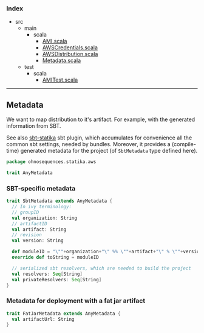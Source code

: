 ### Index

+ src
  + main
    + scala
      + [AMI.scala](AMI.md)
      + [AWSCredentials.scala](AWSCredentials.md)
      + [AWSDistribution.scala](AWSDistribution.md)
      + [Metadata.scala](Metadata.md)
  + test
    + scala
      + [AMITest.scala](../../test/scala/AMITest.md)

------

## Metadata

We want to map distribution to it's artifact. For example, with the generated information from SBT.

See also [sbt-statika](https://github.com/ohnosequences/sbt-statika/) sbt plugin, which accumulates
for convenience all the common sbt settings, needed by bundles. Moreover, it provides a (compile-
time) generated metadata for the project (of `SbtMetadata` type defined here).


```scala
package ohnosequences.statika.aws

trait AnyMetadata
```

### SBT-specific metadata

```scala
trait SbtMetadata extends AnyMetadata {
  // In ivy terminology:
  // groupID
  val organization: String
  // artifactID
  val artifact: String
  // revision
  val version: String

  def moduleID = "\""+organization+"\" %% \""+artifact+"\" % \""+version+"\""
  override def toString = moduleID

  // serialized sbt resolvers, which are needed to build the project
  val resolvers: Seq[String]
  val privateResolvers: Seq[String]
}
```

### Metadata for deployment with a fat jar artifact

```scala
trait FatJarMetadata extends AnyMetadata {
  val artifactUrl: String
}

```

